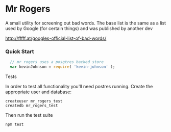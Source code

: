 
# Mr Rogers

A small utility for screening out bad words. The base list is the same as a list
used by Google (for certain things) and was published by another dev

http://fffff.at/googles-official-list-of-bad-words/

### Quick Start
```javascript
  // mr rogers uses a posgtres backed store
  var kevinJohnson = require( 'kevin-johnson' );


```

Tests

In order to test all functionality you'll need postres running. Create the appropriate user and database:

```
createuser mr_rogers_test
createdb mr_rogers_test
```

Then run the test suite
```
npm test
```
